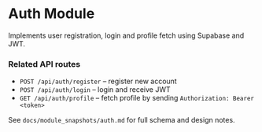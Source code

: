 # Auth Module

Implements user registration, login and profile fetch using Supabase and JWT.

### Related API routes

- `POST /api/auth/register` – register new account
- `POST /api/auth/login` – login and receive JWT
- `GET /api/auth/profile` – fetch profile by sending `Authorization: Bearer <token>`

See `docs/module_snapshots/auth.md` for full schema and design notes.
